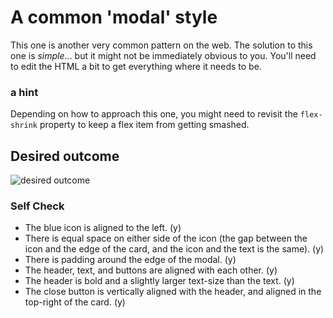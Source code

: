 # A common 'modal' style
This one is another very common pattern on the web. The solution to this one is _simple_... but it might not be immediately obvious to you. You'll need to edit the HTML a bit to get everything where it needs to be.

### a hint
Depending on how to approach this one, you might need to revisit the `flex-shrink` property to keep a flex item from getting smashed.

## Desired outcome

![desired outcome](./desired-outcome.png)

### Self Check

- The blue icon is aligned to the left. (y)
- There is equal space on either side of the icon (the gap between the icon and the edge of the card, and the icon and the text is the same). (y)
- There is padding around the edge of the modal. (y)
- The header, text, and buttons are aligned with each other. (y)
- The header is bold and a slightly larger text-size than the text. (y)
- The close button is vertically aligned with the header, and aligned in the top-right of the card. (y)